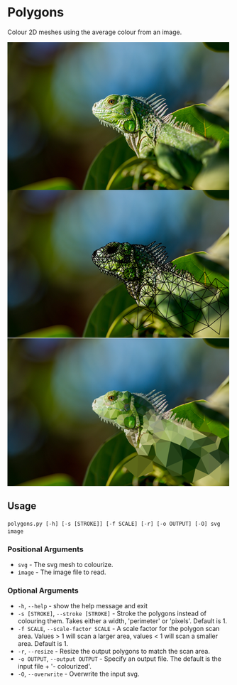 # Polygons

Colour 2D meshes using the average colour from an image.

![](readme/tuatara.png)

## Usage

`polygons.py [-h] [-s [STROKE]] [-f SCALE] [-r] [-o OUTPUT] [-O] svg image`

### Positional Arguments
* `svg` - The svg mesh to colourize.
* `image` - The image file to read.

### Optional Arguments
* `-h`, `--help` - show the help message and exit
* `-s [STROKE]`, `--stroke [STROKE]` -  Stroke the polygons instead of colouring them. Takes either a width, 'perimeter' or 'pixels'. Default is 1.
* `-f SCALE`, `--scale-factor SCALE` - A scale factor for the polygon scan area. Values > 1 will scan a larger area, values < 1 will scan a smaller area. Default is 1.
* `-r`, `--resize` - Resize the output polygons to match the scan area.
* `-o OUTPUT`, `--output OUTPUT` - Specify an output file. The default is the input file + '- colourized'.
* `-O`, `--overwrite` - Overwrite the input svg.
